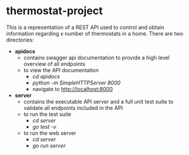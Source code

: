 # thermostat-project

This is a representation of a REST API used to control and obtain information regarding x number of thermostats in a home.
There are two directories:

  - <b>apidocs</b>
      - contains swagger api documentation to provide a high level overview of all endpoints
      - to view the API documentation
          - <i>cd apidocs</i>
          - <i>python -m SimpleHTTPServer 8000</i>
          - navigate to <a href="http://localhost:8000">http://localhost:8000</a>
  - <b>server</b>
      - contains the executable API server and a full unit test suite to validate all endpoints included in the API
      - to run the test suite
          - <i>cd server</i>
          - <i>go test -v</i>
      - to run the web server
          - <i>cd server</i>
          - <i>go run server</i>
